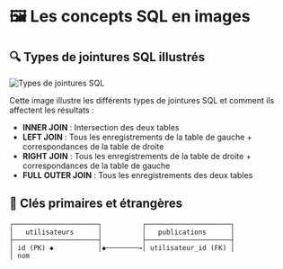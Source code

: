 # 🖼️ Les concepts SQL en images

## 🔍 Types de jointures SQL illustrés

![Types de jointures SQL](https://www.codeproject.com/KB/database/Visual_SQL_Joins/Visual_SQL_JOINS_orig.jpg)

Cette image illustre les différents types de jointures SQL et comment ils affectent les résultats :
- **INNER JOIN** : Intersection des deux tables
- **LEFT JOIN** : Tous les enregistrements de la table de gauche + correspondances de la table de droite
- **RIGHT JOIN** : Tous les enregistrements de la table de droite + correspondances de la table de gauche
- **FULL OUTER JOIN** : Tous les enregistrements des deux tables

## 🔑 Clés primaires et étrangères

```
┌─────────────────────┐          ┌─────────────────────┐
│   utilisateurs      │          │   publications      │
├─────────────────────┤          ├─────────────────────┤
│ id (PK) ◆           │◆────────→│ utilisateur_id (FK) │
│ nom